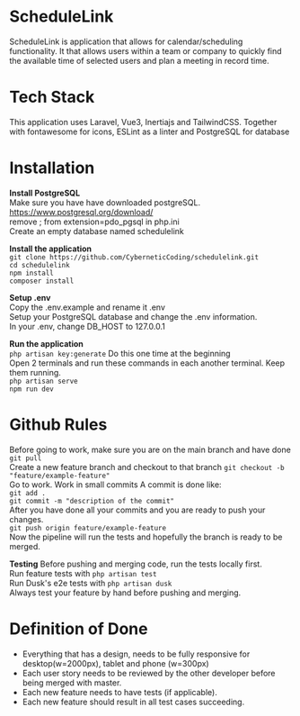 # ScheduleLink

ScheduleLink is application that allows for calendar/scheduling functionality. It that allows users within a team or company to quickly find the available time of selected users and plan a meeting in record time.

# Tech Stack
This application uses Laravel, Vue3, Inertiajs and TailwindCSS. Together with fontawesome for icons, ESLint as a linter and PostgreSQL for database  

# Installation

**Install PostgreSQL**  
Make sure you have have downloaded postgreSQL. https://www.postgresql.org/download/  
remove ; from extension=pdo_pgsql in php.ini  
Create an empty database named schedulelink  

**Install the application**  
`git clone https://github.com/CyberneticCoding/schedulelink.git`  
`cd schedulelink`  
`npm install`  
`composer install`  

**Setup .env**   
Copy the .env.example and rename it .env  
Setup your PostgreSQL database and change the .env information.  
In your .env, change DB_HOST to 127.0.0.1  

**Run the application**  
`php artisan key:generate` Do this one time at the beginning  
Open 2 terminals and run these commands in each another terminal. Keep them running.  
`php artisan serve`  
`npm run dev`  

# Github Rules
Before going to work, make sure you are on the main branch and have done `git pull`  
Create a new feature branch and checkout to that branch `git checkout -b "feature/example-feature"`  
Go to work. Work in small commits A commit is done like:  
`git add .`  
`git commit -m "description of the commit"`  
After you have done all your commits and you are ready to push your changes.  
`git push origin feature/example-feature`  
Now the pipeline will run the tests and hopefully the branch is ready to be merged.  

**Testing**
Before pushing and merging code, run the tests locally first.  
Run feature tests with `php artisan test`  
Run Dusk's e2e tests with `php artisan dusk`  
Always test your feature by hand before pushing and merging.  

# Definition of Done 
* Everything that has a design, needs to be fully responsive for desktop(w=2000px), tablet and phone (w=300px)
* Each user story needs to be reviewed by the other developer before being merged with master.
* Each new feature needs to have tests (if applicable).
* Each new feature should result in all test cases succeeding.
